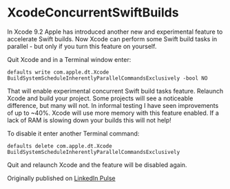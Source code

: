 # XcodeConcurrentSwiftBuilds

In Xcode 9.2 Apple has introduced another new and experimental feature to accelerate Swift builds. Now Xcode can perform some Swift build tasks in parallel - but only if you turn this feature on yourself.

Quit Xcode and in a Terminal window enter:

`defaults write com.apple.dt.Xcode BuildSystemScheduleInherentlyParallelCommandsExclusively -bool NO`

That will enable experimental concurrent Swift build tasks feature. Relaunch Xcode and build your project. Some projects will see a noticeable difference, but many will not. In informal testing I have seen improvements of up to ~40%. Xcode will use more memory with this feature enabled. If a lack of RAM is slowing down your builds this will not help!

To disable it enter another Terminal command:

`defaults delete com.apple.dt.Xcode BuildSystemScheduleInherentlyParallelCommandsExclusively`

Quit and relaunch Xcode and the feature will be disabled again.

Originally published on [LinkedIn Pulse](https://www.linkedin.com/pulse/even-faster-swift-build-times-xcode-92-dan-zinngrabe/)
